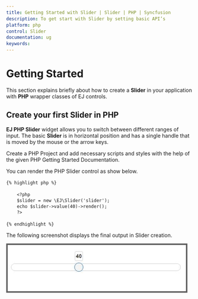 ```yaml
---
title: Getting Started with Slider | Slider | PHP | Syncfusion
description: To get start with Slider by setting basic API’s
platform: php
control: Slider
documentation: ug
keywords: 
---
```

# Getting Started

This section explains briefly about how to create a **Slider** in your application with **PHP** wrapper classes of EJ controls.	

## Create your first Slider in PHP

**EJ PHP Slider** widget allows you to switch between different ranges of input. The basic **Slider** is in horizontal position and has a single handle that is moved by the mouse or the arrow keys.

Create a PHP Project and add necessary scripts and styles with the help of the given PHP Getting Started Documentation.

You can render the PHP Slider control as show below.

    {% highlight php %}

        <?php
        $slider = new \EJ\Slider('slider');
        echo $slider->value(40)->render();
        ?>

    {% endhighlight %}

The following screenshot displays the final output in Slider creation.

![](Getting-Started_images/Getting-Started_img1.jpeg)


